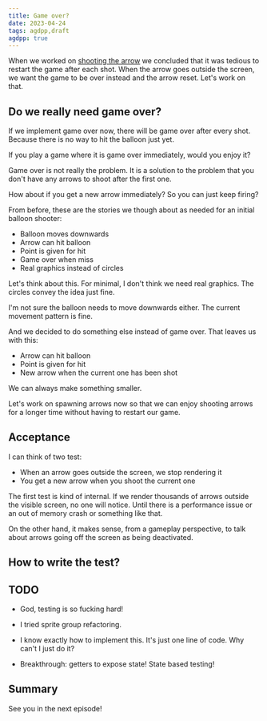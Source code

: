 ```yaml
---
title: Game over?
date: 2023-04-24
tags: agdpp,draft
agdpp: true
---
```


When we worked on [shooting the
arrow](/writing/agdpp-shooting-arrow/index.html) we concluded that it was
tedious to restart the game after each shot. When the arrow goes outside the
screen, we want the game to be over instead and the arrow reset. Let's work on
that.

## Do we really need game over?

If we implement game over now, there will be game over after every shot.
Because there is no way to hit the balloon just yet.

If you play a game where it is game over immediately, would you enjoy it?

Game over is not really the problem. It is a solution to the problem that you
don't have any arrows to shoot after the first one.

How about if you get a new arrow immediately? So you can just keep firing?

From before, these are the stories we though about as needed for an initial
balloon shooter:

* Balloon moves downwards
* Arrow can hit balloon
* Point is given for hit
* Game over when miss
* Real graphics instead of circles

Let's think about this. For minimal, I don't think we need real graphics. The
circles convey the idea just fine.

I'm not sure the balloon needs to move downwards either. The current movement
pattern is fine.

And we decided to do something else instead of game over. That leaves us with
this:

* Arrow can hit balloon
* Point is given for hit
* New arrow when the current one has been shot

We can always make something smaller.

Let's work on spawning arrows now so that we can enjoy shooting arrows for a
longer time without having to restart our game.

## Acceptance

I can think of two test:

* When an arrow goes outside the screen, we stop rendering it
* You get a new arrow when you shoot the current one

The first test is kind of internal. If we render thousands of arrows outside
the visible screen, no one will notice. Until there is a performance issue or
an out of memory crash or something like that.

On the other hand, it makes sense, from a gameplay perspective, to talk about
arrows going off the screen as being deactivated.

## How to write the test?

## TODO

* God, testing is so fucking hard!
* I tried sprite group refactoring.
* I know exactly how to implement this. It's just one line of code. Why can't I
  just do it?

* Breakthrough: getters to expose state! State based testing!

## Summary

See you in the next episode!
